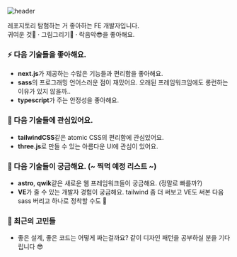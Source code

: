 ![header](https://capsule-render.vercel.app/api?type=waving&color=auto&height=220&section=header&text=Suu3&fontSize=90&animation=fadeIn)

레포지토리 탐험하는 거 좋아하는 FE 개발자입니다.  
귀여운 것🐹 · 그림그리기🎨 · 락음악😎을 좋아해요.

### ⚡ 다음 기술들을 좋아해요.
- **next.js**가 제공하는 수많은 기능들과 편리함을 좋아해요.  
- **sass**의 프로그래밍 언어스러운 점이 재밌어요. 오래된 프레임워크임에도 롱런하는 이유가 있지 않을까..
- **typescript**가 주는 안정성을 좋아해요.

### 🌱 다음 기술들에 관심있어요.
- **tailwindCSS**같은 atomic CSS의 편리함에 관심있어요.
- **three.js**로 만들 수 있는 아름다운 UI에 관심이 있어요.

### 🤔 다음 기술들이 궁금해요. (~ 찍먹 예정 리스트 ~)
- **astro**, **qwik**같은 새로운 웹 프레임워크들이 궁금해요. (정말로 빠를까?)
- **VE**가 줄 수 있는 개발자 경험이 궁금해요. tailwind 좀 더 써보고 VE도 써본 다음 sass 버리고 하나로 정착할 수도 🤔

### 💬 최근의 고민들
- 좋은 설계, 좋은 코드는 어떻게 짜는걸까요? 같이 디자인 패턴을 공부하실 분을 기다립니다 😎


<!--
![Anurag's GitHub stats](https://github-readme-stats.vercel.app/api?username=suu3&show_icons=true&theme=radical)
 -->
<!-- - 🔭 I’m currently working on ...

- 👯 I’m looking to collaborate on ...
- 🤔 I’m looking for help with ...
- 💬 Ask me about ...
- 📫 How to reach me: ...
- 😄 Pronouns: ...
- ⚡ Fun fact: ...
 -->
